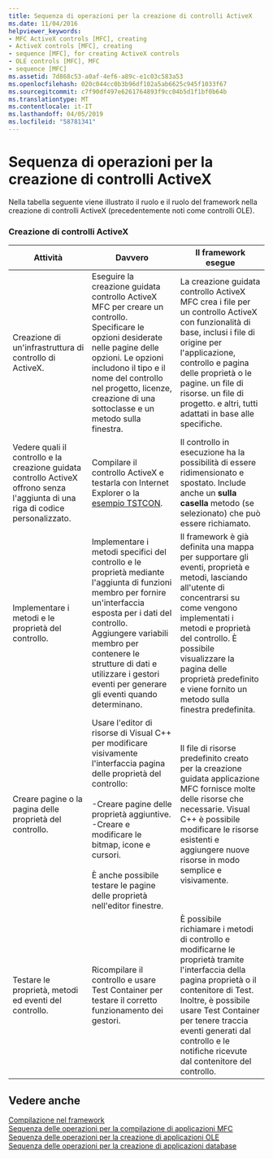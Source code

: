 ```yaml
---
title: Sequenza di operazioni per la creazione di controlli ActiveX
ms.date: 11/04/2016
helpviewer_keywords:
- MFC ActiveX controls [MFC], creating
- ActiveX controls [MFC], creating
- sequence [MFC], for creating ActiveX controls
- OLE controls [MFC], MFC
- sequence [MFC]
ms.assetid: 7d868c53-a0af-4ef6-a89c-e1c03c583a53
ms.openlocfilehash: 020c044cc0b3b96df102a5ab6625c945f1033f67
ms.sourcegitcommit: c7f90df497e6261764893f9cc04b5d1f1bf0b64b
ms.translationtype: MT
ms.contentlocale: it-IT
ms.lasthandoff: 04/05/2019
ms.locfileid: "58781341"
---
```

# <a name="sequence-of-operations-for-creating-activex-controls"></a>Sequenza di operazioni per la creazione di controlli ActiveX

Nella tabella seguente viene illustrato il ruolo e il ruolo del framework nella creazione di controlli ActiveX (precedentemente noti come controlli OLE).

### <a name="creating-activex-controls"></a>Creazione di controlli ActiveX

|Attività|Davvero|Il framework esegue|
|----------|------------|------------------------|
|Creazione di un'infrastruttura di controllo di ActiveX.|Eseguire la creazione guidata controllo ActiveX MFC per creare un controllo. Specificare le opzioni desiderate nelle pagine delle opzioni. Le opzioni includono il tipo e il nome del controllo nel progetto, licenze, creazione di una sottoclasse e un metodo sulla finestra.|La creazione guidata controllo ActiveX MFC crea i file per un controllo ActiveX con funzionalità di base, inclusi i file di origine per l'applicazione, controllo e pagina delle proprietà o le pagine. un file di risorse. un file di progetto. e altri, tutti adattati in base alle specifiche.|
|Vedere quali il controllo e la creazione guidata controllo ActiveX offrono senza l'aggiunta di una riga di codice personalizzato.|Compilare il controllo ActiveX e testarla con Internet Explorer o la [esempio TSTCON](../overview/visual-cpp-samples.md).|Il controllo in esecuzione ha la possibilità di essere ridimensionato e spostato. Include anche un **sulla casella** metodo (se selezionato) che può essere richiamato.|
|Implementare i metodi e le proprietà del controllo.|Implementare i metodi specifici del controllo e le proprietà mediante l'aggiunta di funzioni membro per fornire un'interfaccia esposta per i dati del controllo. Aggiungere variabili membro per contenere le strutture di dati e utilizzare i gestori eventi per generare gli eventi quando determinano.|Il framework è già definita una mappa per supportare gli eventi, proprietà e metodi, lasciando all'utente di concentrarsi su come vengono implementati i metodi e proprietà del controllo. È possibile visualizzare la pagina delle proprietà predefinito e viene fornito un metodo sulla finestra predefinita.|
|Creare pagine o la pagina delle proprietà del controllo.|Usare l'editor di risorse di Visual C++ per modificare visivamente l'interfaccia pagina delle proprietà del controllo:<br /><br />-Creare pagine delle proprietà aggiuntive.<br />-Creare e modificare le bitmap, icone e cursori.<br /><br /> È anche possibile testare le pagine delle proprietà nell'editor finestre.|Il file di risorse predefinito creato per la creazione guidata applicazione MFC fornisce molte delle risorse che necessarie. Visual C++ è possibile modificare le risorse esistenti e aggiungere nuove risorse in modo semplice e visivamente.|
|Testare le proprietà, metodi ed eventi del controllo.|Ricompilare il controllo e usare Test Container per testare il corretto funzionamento dei gestori.|È possibile richiamare i metodi di controllo e modificarne le proprietà tramite l'interfaccia della pagina proprietà o il contenitore di Test. Inoltre, è possibile usare Test Container per tenere traccia eventi generati dal controllo e le notifiche ricevute dal contenitore del controllo.|

## <a name="see-also"></a>Vedere anche

[Compilazione nel framework](../mfc/building-on-the-framework.md)<br/>
[Sequenza delle operazioni per la compilazione di applicazioni MFC](../mfc/sequence-of-operations-for-building-mfc-applications.md)<br/>
[Sequenza delle operazioni per la creazione di applicazioni OLE](../mfc/sequence-of-operations-for-creating-ole-applications.md)<br/>
[Sequenza delle operazioni per la creazione di applicazioni database](../mfc/sequence-of-operations-for-creating-database-applications.md)
